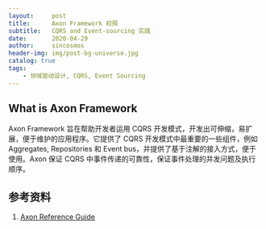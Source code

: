 ```yaml
---
layout:     post
title:      Axon Framework 初探
subtitle:   CQRS and Event-sourcing 实践
date:       2020-04-29
author:     sincosmos
header-img: img/post-bg-universe.jpg
catalog: true
tags:
    - 领域驱动设计, CQRS, Event Sourcing
---  
```


## What is Axon Framework
Axon Framework 旨在帮助开发者运用 CQRS 开发模式，开发出可伸缩，易扩展，便于维护的应用程序。它提供了 CQRS 开发模式中最重要的一些组件，例如 Aggregates, Repositories 和 Event bus，并提供了基于注解的接入方式，便于使用。Axon 保证 CQRS 中事件传递的可靠性，保证事件处理的并发问题及执行顺序。



## 参考资料
1. [Axon Reference Guide](https://docs.axoniq.io/reference-guide/)

